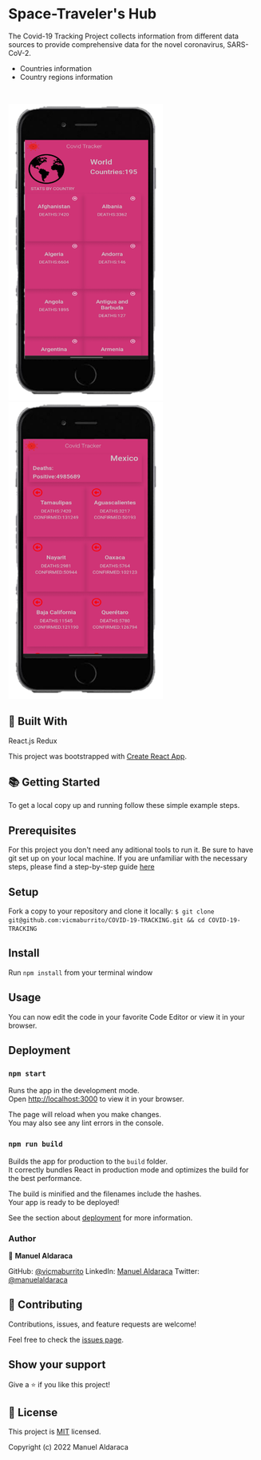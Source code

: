 <h1>Space-Traveler's Hub</h1>

The Covid-19 Tracking Project collects information from different data sources to provide comprehensive data for the novel coronavirus, SARS-CoV-2.

<ul>
  <li>Countries information </li>
  <li>Country regions information</li>
</ul>

<br>

<img width="310" alt="rockets preview" src="/Readme-assets/1643923228204.png"><br>
<img width="310" alt="rockets preview" src="/Readme-assets/1643924176103.png"><br>
<h2>🧩 Built With</h2>

React.js
Redux

This project was bootstrapped with [Create React App](https://github.com/facebook/create-react-app).

<h2>📚 Getting Started</h2>

To get a local copy up and running follow these simple example steps.

<h2>Prerequisites</h2>

For this project you don't need any aditional tools to run it.
Be sure to have git set up on your local machine. If you are unfamiliar with the necessary steps, please find a step-by-step guide <a href="https://git-scm.com/book/en/v2/Getting-Started-First-Time-Git-Setup" rel="noopener noreferrer">here</a>

<h2>Setup</h2>

Fork a copy to your repository and clone it locally:
 `
 $ git clone git@github.com:vicmaburrito/COVID-19-TRACKING.git && cd COVID-19-TRACKING `

<h2>Install</h2>

Run `npm install` from your terminal window

<h2>Usage</h2>

You can now edit the code in your favorite Code Editor or view it in your browser.

<h2>Deployment</h2>

### `npm start`

Runs the app in the development mode.\
Open [http://localhost:3000](http://localhost:3000) to view it in your browser.

The page will reload when you make changes.\
You may also see any lint errors in the console.

### `npm run build`

Builds the app for production to the `build` folder.\
It correctly bundles React in production mode and optimizes the build for the best performance.

The build is minified and the filenames include the hashes.\
Your app is ready to be deployed!

See the section about [deployment](https://facebook.github.io/create-react-app/docs/deployment) for more information.

<h3>Author</h3>

👤 **Manuel Aldaraca**

GitHub: [@vicmaburrito](https://github.com/vicmaburrito)
LinkedIn: [Manuel Aldaraca](https://www.linkedin.com/in/manuelaldaraca)
Twitter: <a href="https://twitter.com/manuelaldaraca" rel="noopener noreferrer">@manuelaldaraca</a><br>

<h2>🤝 Contributing</h2>

Contributions, issues, and feature requests are welcome!

Feel free to check the <a href="https://github.com/vicmaburrito/COVID-19-TRACKING/issues" rel="noopener noreferrer">issues page</a>.

<h2>Show your support</h2>

Give a ⭐️ if you like this project!

<!-- <h2>Acknowledgments</h2>

Thank you Microverse for your guidance in making a great portfolio for myself! -->

<h2>📝 License</h2>

This project is <a href="/LICENSE">MIT</a> licensed.

Copyright (c) 2022 Manuel Aldaraca
